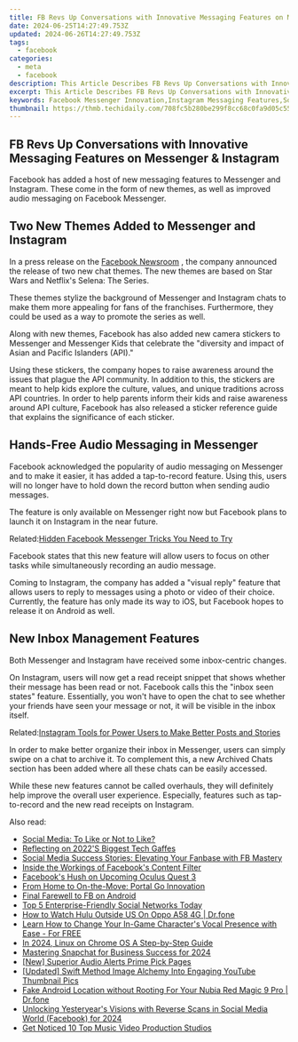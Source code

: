 ```yaml
---
title: FB Revs Up Conversations with Innovative Messaging Features on Messenger & Instagram
date: 2024-06-25T14:27:49.753Z
updated: 2024-06-26T14:27:49.753Z
tags:
  - facebook
categories:
  - meta
  - facebook
description: This Article Describes FB Revs Up Conversations with Innovative Messaging Features on Messenger & Instagram
excerpt: This Article Describes FB Revs Up Conversations with Innovative Messaging Features on Messenger & Instagram
keywords: Facebook Messenger Innovation,Instagram Messaging Features,Social Media Messenger Upgrades,FB's Conversational Advancements,Real-Time Messenger Interaction,Integrated Social Messaging Services,Chatbot and AI in Messenger Platforms
thumbnail: https://thmb.techidaily.com/708fc5b280be299f8cc68c0fa9d05c55bbb14c61977d4c57361c8d572004d082.jpg
---
```


## FB Revs Up Conversations with Innovative Messaging Features on Messenger & Instagram

 Facebook has added a host of new messaging features to Messenger and Instagram. These come in the form of new themes, as well as improved audio messaging on Facebook Messenger.

## Two New Themes Added to Messenger and Instagram

 In a press release on the [Facebook Newsroom](https://about.fb.com/news/2021/05/better-ways-to-express-yourself-new-messenger-features/) , the company announced the release of two new chat themes. The new themes are based on Star Wars and Netflix's Selena: The Series.

 These themes stylize the background of Messenger and Instagram chats to make them more appealing for fans of the franchises. Furthermore, they could be used as a way to promote the series as well.

 Along with new themes, Facebook has also added new camera stickers to Messenger and Messenger Kids that celebrate the "diversity and impact of Asian and Pacific Islanders (API)."

 Using these stickers, the company hopes to raise awareness around the issues that plague the API community. In addition to this, the stickers are meant to help kids explore the culture, values, and unique traditions across API countries. In order to help parents inform their kids and raise awareness around API culture, Facebook has also released a sticker reference guide that explains the significance of each sticker.

## Hands-Free Audio Messaging in Messenger

 Facebook acknowledged the popularity of audio messaging on Messenger and to make it easier, it has added a tap-to-record feature. Using this, users will no longer have to hold down the record button when sending audio messages.

 The feature is only available on Messenger right now but Facebook plans to launch it on Instagram in the near future.

 Related:[Hidden Facebook Messenger Tricks You Need to Try](https://www.makeuseof.com/tag/21-hidden-facebook-messenger-tricks-need-try-right-now/)

 Facebook states that this new feature will allow users to focus on other tasks while simultaneously recording an audio message.

 Coming to Instagram, the company has added a "visual reply" feature that allows users to reply to messages using a photo or video of their choice. Currently, the feature has only made its way to iOS, but Facebook hopes to release it on Android as well.

## New Inbox Management Features

Both Messenger and Instagram have received some inbox-centric changes.

 On Instagram, users will now get a read receipt snippet that shows whether their message has been read or not. Facebook calls this the "inbox seen states" feature. Essentially, you won't have to open the chat to see whether your friends have seen your message or not, it will be visible in the inbox itself.

 Related:[Instagram Tools for Power Users to Make Better Posts and Stories](https://www.makeuseof.com/instagram-tools-for-power-users-make-better-posts-and-stories/)

 In order to make better organize their inbox in Messenger, users can simply swipe on a chat to archive it. To complement this, a new Archived Chats section has been added where all these chats can be easily accessed.

 While these new features cannot be called overhauls, they will definitely help improve the overall user experience. Especially, features such as tap-to-record and the new read receipts on Instagram.


<ins class="adsbygoogle"
     style="display:block"
     data-ad-format="autorelaxed"
     data-ad-client="ca-pub-7571918770474297"
     data-ad-slot="1223367746"></ins>



<ins class="adsbygoogle"
     style="display:block"
     data-ad-client="ca-pub-7571918770474297"
     data-ad-slot="8358498916"
     data-ad-format="auto"
     data-full-width-responsive="true"></ins>

<span class="atpl-alsoreadstyle">Also read:</span>
<div><ul>
<li><a href="https://facebook.techidaily.com/social-media-to-like-or-not-to-like/"><u>Social Media: To Like or Not to Like?</u></a></li>
<li><a href="https://facebook.techidaily.com/reflecting-on-2022s-biggest-tech-gaffes/"><u>Reflecting on 2022'S Biggest Tech Gaffes</u></a></li>
<li><a href="https://facebook.techidaily.com/social-media-success-stories-elevating-your-fanbase-with-fb-mastery/"><u>Social Media Success Stories: Elevating Your Fanbase with FB Mastery</u></a></li>
<li><a href="https://facebook.techidaily.com/inside-the-workings-of-facebooks-content-filter/"><u>Inside the Workings of Facebook's Content Filter</u></a></li>
<li><a href="https://facebook.techidaily.com/facebooks-hush-on-upcoming-oculus-quest-3/"><u>Facebook's Hush on Upcoming Oculus Quest 3</u></a></li>
<li><a href="https://facebook.techidaily.com/from-home-to-on-the-move-portal-go-innovation/"><u>From Home to On-the-Move: Portal Go Innovation</u></a></li>
<li><a href="https://facebook.techidaily.com/final-farewell-to-fb-on-android/"><u>Final Farewell to FB on Android</u></a></li>
<li><a href="https://facebook.techidaily.com/top-5-enterprise-friendly-social-networks-today/"><u>Top 5 Enterprise-Friendly Social Networks Today</u></a></li>
<li><a href="https://change-location.techidaily.com/how-to-watch-hulu-outside-us-on-oppo-a58-4g-drfone-by-drfone-virtual-android/"><u>How to Watch Hulu Outside US On Oppo A58 4G | Dr.fone</u></a></li>
<li><a href="https://extra-resources.techidaily.com/learn-how-to-change-your-in-game-characters-vocal-presence-with-ease-for-free/"><u>Learn How to Change Your In-Game Character's Vocal Presence with Ease - For FREE</u></a></li>
<li><a href="https://video-ai-editor.techidaily.com/in-2024-linux-on-chrome-os-a-step-by-step-guide/"><u>In 2024, Linux on Chrome OS A Step-by-Step Guide</u></a></li>
<li><a href="https://snapchat-videos.techidaily.com/mastering-snapchat-for-business-success-for-2024/"><u>Mastering Snapchat for Business Success for 2024</u></a></li>
<li><a href="https://some-guidance.techidaily.com/new-superior-audio-alerts-prime-pick-pages/"><u>[New] Superior Audio Alerts  Prime Pick Pages</u></a></li>
<li><a href="https://facebook-record-videos.techidaily.com/updated-swift-method-image-alchemy-into-engaging-youtube-thumbnail-pics/"><u>[Updated] Swift Method  Image Alchemy Into Engaging YouTube Thumbnail Pics</u></a></li>
<li><a href="https://android-location.techidaily.com/fake-android-location-without-rooting-for-your-nubia-red-magic-9-pro-drfone-by-drfone-virtual/"><u>Fake Android Location without Rooting For Your Nubia Red Magic 9 Pro | Dr.fone</u></a></li>
<li><a href="https://facebook-video-content.techidaily.com/unlocking-yesteryears-visions-with-reverse-scans-in-social-media-world-facebook-for-2024/"><u>Unlocking Yesteryear's Visions with Reverse Scans in Social Media World (Facebook) for 2024</u></a></li>
<li><a href="https://ai-driven-video-production.techidaily.com/get-noticed-10-top-music-video-production-studios/"><u>Get Noticed 10 Top Music Video Production Studios</u></a></li>
</ul></div>
